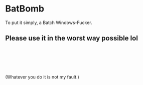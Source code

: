 # BatBomb
To put it simply, a Batch Windows-Fucker.
## Please use it in the worst way possible lol
<br><br><br><br><br>(Whatever you do it is not my fault.)
